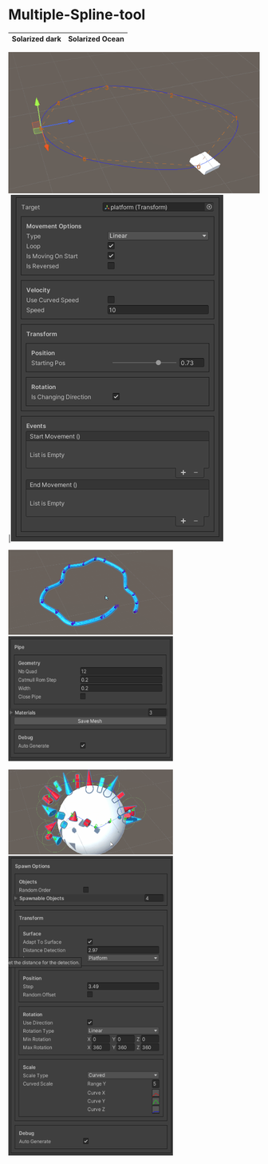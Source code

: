 # Multiple-Spline-tool
Solarized dark             |  Solarized Ocean
:-------------------------:|:-------------------------:
![](https://github.com/Louis1351/Multiple-Spline-tool/blob/main/Media/Gifs/platform_spline.gif)  
|![](https://github.com/Louis1351/Multiple-Spline-tool/blob/main/Media/Screenshots/capture4.png)


<p>
<img width="330" height="170" src="https://github.com/Louis1351/Multiple-Spline-tool/blob/main/Media/Gifs/pipe_spline.gif">
<img width="330" height="250" src="https://github.com/Louis1351/Multiple-Spline-tool/blob/main/Media/Screenshots/capture2.png">
</p>

<p >
<img width="330" height="170" src="https://github.com/Louis1351/Multiple-Spline-tool/blob/main/Media/Gifs/spawn_spline.gif">
<img width="330" height="600" src="https://github.com/Louis1351/Multiple-Spline-tool/blob/main/Media/Screenshots/capture3.png">
</p>
